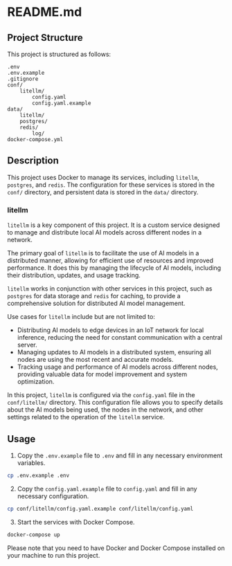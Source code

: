 # README.md

## Project Structure

This project is structured as follows:

```
.env
.env.example
.gitignore
conf/
	litellm/
		config.yaml
		config.yaml.example
data/
	litellm/
	postgres/
	redis/
		log/
docker-compose.yml
```

## Description

This project uses Docker to manage its services, including `litellm`, `postgres`, and `redis`. The configuration for these services is stored in the `conf/` directory, and persistent data is stored in the `data/` directory.

### litellm

`litellm` is a key component of this project. It is a custom service designed to manage and distribute local AI models across different nodes in a network. 

The primary goal of `litellm` is to facilitate the use of AI models in a distributed manner, allowing for efficient use of resources and improved performance. It does this by managing the lifecycle of AI models, including their distribution, updates, and usage tracking.

`litellm` works in conjunction with other services in this project, such as `postgres` for data storage and `redis` for caching, to provide a comprehensive solution for distributed AI model management.

Use cases for `litellm` include but are not limited to:

- Distributing AI models to edge devices in an IoT network for local inference, reducing the need for constant communication with a central server.
- Managing updates to AI models in a distributed system, ensuring all nodes are using the most recent and accurate models.
- Tracking usage and performance of AI models across different nodes, providing valuable data for model improvement and system optimization.

In this project, `litellm` is configured via the `config.yaml` file in the `conf/litellm/` directory. This configuration file allows you to specify details about the AI models being used, the nodes in the network, and other settings related to the operation of the `litellm` service.

## Usage

1. Copy the `.env.example` file to `.env` and fill in any necessary environment variables.

```sh
cp .env.example .env
```

2. Copy the `config.yaml.example` file to `config.yaml` and fill in any necessary configuration.

```sh
cp conf/litellm/config.yaml.example conf/litellm/config.yaml
```

3. Start the services with Docker Compose.

```sh
docker-compose up
```

Please note that you need to have Docker and Docker Compose installed on your machine to run this project.